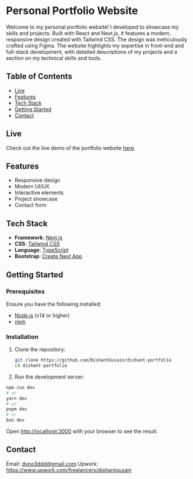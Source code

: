 # Personal Portfolio Website

Welcome to my personal portfolio website! I developed to showcase my skills and projects. Built with React and Next.js, it features a modern, responsive design created with Tailwind CSS. The design was meticulously crafted using Figma. The website highlights my expertise in front-end and full-stack development, with detailed descriptions of my projects and a section on my technical skills and tools.

## Table of Contents

- [Live](#live)
- [Features](#features)
- [Tech Stack](#tech-stack)
- [Getting Started](#getting-started)
- [Contact](#contact)

## Live

Check out the live demo of the portfolio website [here](https://dishant.info/).

## Features

- Responsive design
- Modern UI/UX
- Interactive elements
- Project showcase
- Contact form

## Tech Stack

- **Framework**: [Next.js](https://nextjs.org/)
- **CSS**: [Tailwind CSS](https://tailwindcss.com/)
- **Language**: [TypeScript](https://www.typescriptlang.org/)
- **Bootstrap**: [Create Next App](https://nextjs.org/docs/api-reference/create-next-app)

## Getting Started

### Prerequisites

Ensure you have the following installed:

- [Node.js](https://nodejs.org/) (v14 or higher)
- [npm](https://www.npmjs.com/)

### Installation

1. Clone the repository:

   ```bash
   git clone https://github.com/DishantGusain/dishant-portfolio
   cd dishant-portfolio

   ```

2. Run the development server:

```bash
npm run dev
# or
yarn dev
# or
pnpm dev
# or
bun dev
```

Open [http://localhost:3000](http://localhost:3000) with your browser to see the result.

## Contact

Email: dyno3ddd@gmail.com
Upwork: https://www.upwork.com/freelancers/dishantgusain
